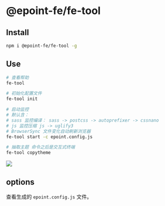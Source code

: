 # @epoint-fe/fe-tool

## Install

```sh
npm i @epoint-fe/fe-tool -g
```

## Use

```sh
# 查看帮助
fe-tool

# 初始化配置文件
fe-tool init

# 启动监控
# 默认含：
# sass 监控编译： sass -> postcss -> autoprefixer -> cssnano
# js 监控压缩 js -> uglify3
# BrowserSync 文件变化自动刷新浏览器
fe-tool start -c epoint.config.js

# 抽取主题 命令之后是交互式终端
fe-tool copytheme
```

![](https://qiniu.cdswyda.com//github/fe-tool-demo.gif)

## options

查看生成的 `epoint.config.js` 文件。
